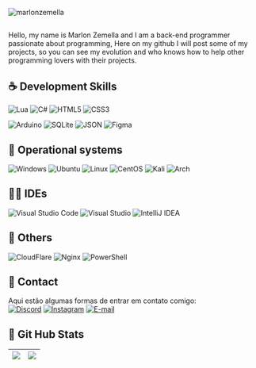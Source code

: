 <p align="left"> <img src="https://komarev.com/ghpvc/?username=marlonzemella&label=Profile%20views&color=0e75b6&style=flat" alt="marlonzemella" /> </p>

<p align="left">
 
  
## <p align="left"> 
  Hello, my name is Marlon Zemella and I am a back-end programmer passionate about programming,
     Here on my github I will post some of my projects, so you can see my evolution
     and who knows how to help other programming lovers with their projects.<br>
</p>

 ## ☕ Development Skills
  ![Lua](https://img.shields.io/badge/Lua-000?style=for-the-badge&logo=lua&logoColor=2CA5E0)
  ![C#](https://img.shields.io/badge/C%23-000?style=for-the-badge&logo=csharp&logoColor=2CA5E0)
  ![HTML5](https://img.shields.io/badge/HTML5-000?style=for-the-badge&logo=html5&logoColor=2CA5E0)
  ![CSS3](https://img.shields.io/badge/CSS3-000?style=for-the-badge&logo=css3&logoColor=2CA5E0)
 
  ![Arduino](https://img.shields.io/badge/Arduino-000?style=for-the-badge&logo=Arduino&logoColor=2CA5E0)
  ![SQLite](https://img.shields.io/badge/SQLite-000?style=for-the-badge&logo=sqlite&logoColor=2CA5E0) 
  ![JSON](https://img.shields.io/badge/json-000?style=for-the-badge&logo=json&logoColor=2CA5E0)
  ![Figma](https://img.shields.io/badge/Figma-000?style=for-the-badge&logo=figma&logoColor=2CA5E0)

  ## 💽 Operational systems
  ![Windows](https://img.shields.io/badge/Windows-000?style=for-the-badge&logo=windows&logoColor=2CA5E0)
  ![Ubuntu](https://img.shields.io/badge/Ubuntu-000?style=for-the-badge&logo=ubuntu&logoColor=2CA5E0)
  ![Linux](https://img.shields.io/badge/Linux-000?style=for-the-badge&logo=linux&logoColor=2CA5E0)
  ![CentOS](https://img.shields.io/badge/Cent%20OS-000?style=for-the-badge&logo=CentOS&logoColor=2CA5E0)
  ![Kali](https://img.shields.io/badge/Kali_Linux-000?style=for-the-badge&logo=kali-linux&logoColor=2CA5E0)
  ![Arch](https://img.shields.io/badge/Arch_Linux-000?style=for-the-badge&logo=arch-linux&logoColor=2CA5E0)

  ## ✍🏻️ IDEs
  ![Visual Studio Code](https://img.shields.io/badge/Visual_Studio_Code-000?style=for-the-badge&logo=visual%20studio%20code&logoColor=2CA5E0)
  ![Visual Studio](https://img.shields.io/badge/Visual_Studio-000?style=for-the-badge&logo=visual%20studio&logoColor=2CA5E0)
  ![IntelliJ IDEA](https://img.shields.io/badge/IntelliJ_IDEA-000.svg?style=for-the-badge&logo=intellij-idea&logoColor=2CA5E0)

  ## 💾 Others
  ![CloudFlare](https://img.shields.io/badge/Cloudflare-000?style=for-the-badge&logo=Cloudflare&logoColor=2CA5E0)
  ![Nginx](https://img.shields.io/badge/Nginx-000?style=for-the-badge&logo=nginx&logoColor=2CA5E0)
  ![PowerShell](https://img.shields.io/badge/powershell-000?style=for-the-badge&logo=powershell&logoColor=2CA5E0)
  
 ## 📶 Contact
  Aqui estão algumas formas de entrar em contato comigo: </br>
[![Discord](https://img.shields.io/badge/Discord-7289DA?style=for-the-badge&logo=discord&logoColor=white)](https://https://discord.com/channels/@marlonzemella/)
[![Instagram](https://img.shields.io/badge/-Instagram-%23E4405F?style=for-the-badge&logo=instagram&logoColor=white)](https://www.instagram.com/marlonzemella/)
[![E-mail](https://img.shields.io/badge/-Email-000?style=for-the-badge&logo=microsoft-outlook&logoColor=007BFF)](mailto:marlonzemella@vk.com)

 ## 🎯 Git Hub Stats
  | ![](http://github-profile-summary-cards.vercel.app/api/cards/profile-details?username=marlonzemella&theme=github_dark) | ![](http://github-profile-summary-cards.vercel.app/api/cards/stats?username=marlonzemella&theme=github_dark) |
| :-: | :-: |
</p>  
